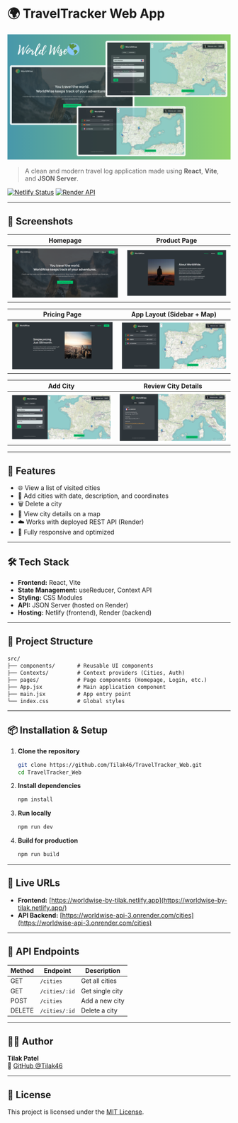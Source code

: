 # 🌍 TravelTracker Web App

![TravelTracker Banner](./public/asset/screenshots/banner.png)

> A clean and modern travel log application made using **React**, **Vite**, and **JSON Server**.

[![Netlify Status](https://api.netlify.com/api/v1/badges/3d2bfcca-dfb0-4795-a4d5-1a0849369067/deploy-status)](https://app.netlify.com/projects/worldwise-by-tilak/deploys)
[![Render API](https://img.shields.io/badge/API-Online-green)](https://worldwise-api-3.onrender.com/cities)

---

## 📸 Screenshots

| Homepage                                             | Product Page                                       |
| ---------------------------------------------------- | -------------------------------------------------- |
| ![Homepage](./public/asset/screenshots/homepage.png) | ![Product](./public/asset/screenshots/product.png) |

| Pricing Page                                       | App Layout (Sidebar + Map)                              |
| -------------------------------------------------- | ------------------------------------------------------- |
| ![Pricing](./public/asset/screenshots/pricing.png) | ![AppLayout](./public/asset/screenshots/app-layout.png) |

| Add City                                             | Review City Details                                          |
| ---------------------------------------------------- | ------------------------------------------------------------ |
| ![Add City](./public/asset/screenshots/add-city.png) | ![City Details](./public/asset/screenshots/city-details.png) |

---

## 🚀 Features

- 🌐 View a list of visited cities
- 📝 Add cities with date, description, and coordinates
- 🗑️ Delete a city
- 📍 View city details on a map
- ☁️ Works with deployed REST API (Render)
- 💾 Fully responsive and optimized

---

## 🛠️ Tech Stack

- **Frontend:** React, Vite
- **State Management:** useReducer, Context API
- **Styling:** CSS Modules
- **API:** JSON Server (hosted on Render)
- **Hosting:** Netlify (frontend), Render (backend)

---

## 📂 Project Structure

```
src/
├── components/       # Reusable UI components
├── Contexts/         # Context providers (Cities, Auth)
├── pages/            # Page components (Homepage, Login, etc.)
├── App.jsx           # Main application component
├── main.jsx          # App entry point
└── index.css         # Global styles
```

---

## 📦 Installation & Setup

1. **Clone the repository**

   ```bash
   git clone https://github.com/Tilak46/TravelTracker_Web.git
   cd TravelTracker_Web
   ```

2. **Install dependencies**

   ```bash
   npm install
   ```

3. **Run locally**

   ```bash
   npm run dev
   ```

4. **Build for production**
   ```bash
   npm run build
   ```

---

## 🔗 Live URLs

- **Frontend:** [https://worldwise-by-tilak.netlify.app](https://worldwise-by-tilak.netlify.app/)
- **API Backend:** [https://worldwise-api-3.onrender.com/cities](https://worldwise-api-3.onrender.com/cities)

---

## 🧪 API Endpoints

| Method | Endpoint      | Description     |
| ------ | ------------- | --------------- |
| GET    | `/cities`     | Get all cities  |
| GET    | `/cities/:id` | Get single city |
| POST   | `/cities`     | Add a new city  |
| DELETE | `/cities/:id` | Delete a city   |

---

## 🙋‍♂️ Author

**Tilak Patel**  
🔗 [GitHub @Tilak46](https://github.com/Tilak46)

---

## 📄 License

This project is licensed under the [MIT License](LICENSE).
